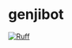 # genjibot

[![Ruff](https://github.com/tylovejoy/genjibot/actions/workflows/ruff.yml/badge.svg)](https://github.com/tylovejoy/genjibot/actions/workflows/ruff.yml)
